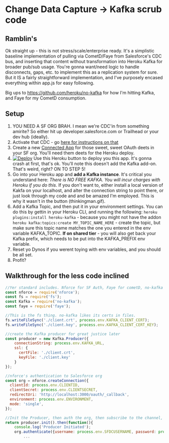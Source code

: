 # Change Data Capture -> Kafka scrub code

## Ramblin's
Ok straight up - this is not stress/scale/enterprise ready. It's a simplistic baseline implementation of pulling via CometD/Faye from Salesforce's CDC bus, and inserting that content without transformation into Heroku Kafka for broader pub/sub usage. You're gonna want/need logic to handle disconnects, gaps, etc. to implement this as a replication system for sure. But it IS a fairly straightforward implementation, and I've purposely encased everything within app.js for easy following.

Big ups to https://github.com/heroku/no-kafka for how I'm hitting Kafka, and Faye for my CometD consumption.
 
 ## Setup

1. YOU NEED A SF ORG BRAH. I mean we're CDC'in from something amirite? So either hit up developer.salesforce.com or Trailhead or your dev hub (ideally).
2. Activate that CDC - go [here for instructions on that](https://developer.salesforce.com/docs/atlas.en-us.change_data_capture.meta/change_data_capture/cdc_select_objects.htm)
3. Create a new [Connected App](https://help.salesforce.com/apex/HTViewHelpDoc?id=connected_app_create.htm&language=en_us) for those sweet, sweet OAuth deets in your SF org. You'll need them deets for the Heroku deploy.
4. [![Deploy](https://www.herokucdn.com/deploy/button.svg)](https://heroku.com/deploy) Use this Heroku button to deploy you this app. It's gonna crash at first, that's ok. You'll note this doesn't add the Kafka add-on. That's weird, right? ON TO STEP 5!
5. Go into your Heroku app and **add a Kafka instance**. It's critical you understand here: *There is NO FREE KAFKA. You will incur charges with Heroku if you do this*. If you don't want to, either install a local version of Kakfa on your localhost, and alter the connection string to point there, or just look through my code and and be amazed I'm employed. This is why it wasn't in the button (thinkingman.gif).
6. Add a Kafka Topic, and then put it in your environment settings. You can do this by gettin in your Heroku CLI, and running the following:
 `heroku plugins:install heroku-kafka` - because you might not have the addon
 `heroku kafka:topics:create MY_TOPIC_NAME_HERE` - create the topic, but make sure this topic name matches the one you entered in the env variable KAFKA_TOPIC. **If on shared tier** - you will also get back your Kafka prefix, which needs to be put into the KAFKA_PREFIX env variable.
7. Reset yo Dynos if you werent toying with env variables, and you should be all set.
8. Profit?

## Walkthrough for the less code inclined
``` node.js
//Yer standard includes. Nforce for SF Auth, Faye for cometD, no-kafka for yes-kafka, and fs for a thing.
const nforce = require('nforce');
const fs = require('fs');
const Kafka = require('no-kafka');
const faye = require('faye');
```

```node.js
//This is the fs thing. no-kafka likes its certs in files.
fs.writeFileSync('./client.crt', process.env.KAFKA_CLIENT_CERT);
fs.writeFileSync('./client.key', process.env.KAFKA_CLIENT_CERT_KEY);

//create the Kafka producer for great justice later
const producer = new Kafka.Producer({
    connectionString: process.env.KAFKA_URL,
    ssl: {
      certFile: './client.crt',
      keyFile: './client.key'
    }
});
```

```node.js
//nforce's authentication to Salesforce org
const org = nforce.createConnection({
  clientId: process.env.CLIENTID,
  clientSecret: process.env.CLIENTSECRET,
  redirectUri: 'http://localhost:3000/oauth/_callback',
  environment: process.env.ENVIRONMENT,
  mode: 'single',
});
```

```node.js
//Init the Producer, then auth the org, then subscribe to the channel, then on every message, victory.
return producer.init().then(function(){
    console.log('Producer Initiated');
    org.authenticate({username: process.env.SFDCUSERNAME, password: process.env.SFDCPASSWORD}, function(err, resp){
        ...
```